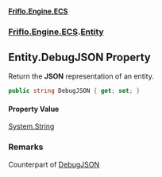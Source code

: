#### [Friflo.Engine.ECS](index.md 'index')
### [Friflo.Engine.ECS](Friflo.Engine.ECS.md 'Friflo.Engine.ECS').[Entity](Entity.md 'Friflo.Engine.ECS.Entity')

## Entity.DebugJSON Property

Return the <b>JSON</b> representation of an entity.

```csharp
public string DebugJSON { get; set; }
```

#### Property Value
[System.String](https://docs.microsoft.com/en-us/dotnet/api/System.String 'System.String')

### Remarks
Counterpart of [DebugJSON](DataEntity.DebugJSON.md 'Friflo.Engine.ECS.Serialize.DataEntity.DebugJSON')
